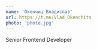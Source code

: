 ```yaml
---
name: 'Окенчиц Владислав'
url: https://t.me/Vlad_Okenchits
photo: 'photo.jpg'
---
```


Senior Frontend Developer